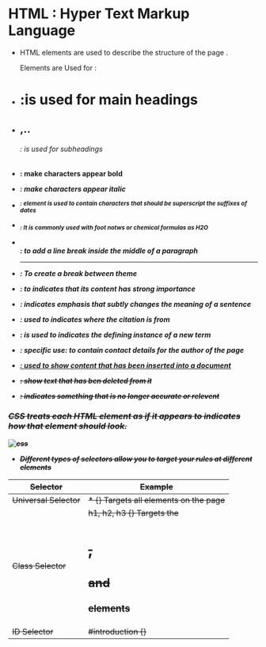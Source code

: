 # HTML : Hyper Text Markup Language 


* HTML elements are used to describe the structure of
the page .

  Elements  are Used for   :

                                                    
* <h1>   :is used for main headings 

* <h2> ,..<h6>  :  is used for subheadings  

*  <b>   : make characters appear bold    

 * <i>   : make characters appear italic  

 *  <sup> :   element is used to contain characters that should be superscript  the suffixes of dates                          

 * <sub>   :      It is commonly used with foot notws or chemical formulas as H2O 

* <br /> : to add a line break inside the middle of a paragraph  

*  <hr />  :    To create a break between  theme   

 * <strong>: to indicates that its content has strong importance     

 * <em>     :    indicates emphasis that subtly changes the meaning of a sentence  

 * <cite> :   used to indicates where the citation is from                    

* <dfn>  : is used to indicates the defining instance of a new term          

* <address>: specific use: to contain contact details for the author of the page 

* <ins>   :       used to show content that has been inserted into a document    

* <del> : show text that has ben deleted from it                                 

 * <s>  :  indicates something that is no longer accurate or relevent  


 ### CSS treats each HTML element as if it appears to indicates how that element should look.


 ![css](https://hackernoon.com/drafts/2z4a3yh4.png)
          

* Different types of selectors allow you to target your rules at different elements

| Selector      | Example       |
| ------------- | ------------- |
| Universal Selector | * {} Targets all elements on the page                   |
| Class Selector     | h1, h2, h3 {} Targets the <h1>, <h2> and <h3> elements  |
|  ID Selector       |  #introduction {}                                       |

